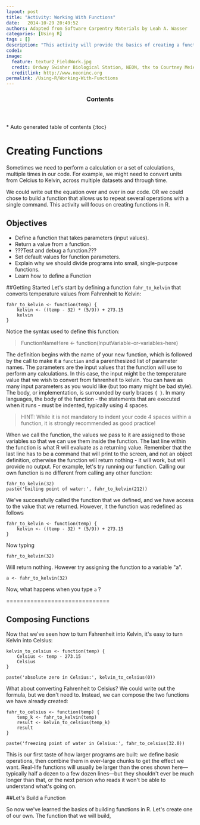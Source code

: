 ```yaml
---
layout: post
title: "Activity: Working With Functions"
date:   2014-10-29 20:49:52
authors: Adapted from Software Carpentry Materials by Leah A. Wasser
categories: [Using R]
tags : []
description: "This activity will provide the basics of creating a function in R."
code1: 
image:
  feature: textur2_FieldWork.jpg
  credit: Ordway Swisher Biological Station, NEON, thx to Courtney Meier
  creditlink: http://www.neoninc.org
permalink: /Using-R/Working-With-Functions
---
```

<section id="table-of-contents" class="toc">
  <header>
    <h3 >Contents</h3>
  </header>
<div id="drawer" markdown="1">
*  Auto generated table of contents
{:toc}
</div>
</section><!-- /#table-of-contents -->

# Creating Functions

Sometimes we need to perform a calculation or a set of calculations, multiple times in our code. For example, we might need to convert units from Celcius to Kelvin, across multiple datasets and through time. 
 
We could write out the equation over and over in our code. OR we could chose to build a function that allows us to repeat several operations with a single command. This activity will focus on creating functions in R.

## Objectives

* Define a function that takes parameters (input values).
* Return a value from a function.
* ???Test and debug a function.???
* Set default values for function parameters.
* Explain why we should divide programs into small, single-purpose functions.
* Learn how to define a Function

##Getting Started
Let's start by defining a function `fahr_to_kelvin` that converts temperature values from Fahrenheit to Kelvin:


	fahr_to_kelvin <- function(temp) {
	    kelvin <- ((temp - 32) * (5/9)) + 273.15
	    kelvin
	}

Notice the syntax used to define this function:


> FunctionNameHere <- function(InputVariable-or-variables-here)

The definition begins with the name of your new function, which is followed by the call to make it a `function` and a parenthesized list of parameter names. The parameters are the input values that the function will use to perform any calculations. In this case, the input might be the temperature value that we wish to convert from fahrenheit to kelvin. You can have as many input parameters as you would like (but too many might be bad style). The body, or implementation, is surrounded by curly braces `{ }`. In many languages, the body of the function - the statements that are executed when it runs - must be indented, typically using 4 spaces. 

>HINT: While it is not mandatory to indent your code 4 spaces within a function, it is  strongly recommended as good practice!

When we call the function, the values we pass to it are assigned to those variables so that we can use them inside the function. The last line within the function is what R will evaluate as a returning value. Remember that the last line has to be a command that will print to the screen, and not an object definition, otherwise the function will return nothing - it will work, but will provide no output. For example, let's try running our function. Calling our own function is no different from calling any other function:


	fahr_to_kelvin(32)
	paste('boiling point of water:', fahr_to_kelvin(212))


We've successfully called the function that we defined, and we have access to the value that we returned. However, it the function was redefined as follows


	fahr_to_kelvin <- function(temp) {
	    kelvin <- ((temp - 32) * (5/9)) + 273.15
	}


Now typing


    fahr_to_kelvin(32)


Will return nothing. However try assigning the function to a variable "a".

    a <- fahr_to_kelvin(32)

Now, what happens when you type `a` ?

==============================


## Composing Functions

Now that we've seen how to turn Fahrenheit into Kelvin, it's easy to turn Kelvin into Celsius:

	kelvin_to_celsius <- function(temp) {
	    Celsius <- temp - 273.15
		Celsius
	}
	
	paste('absolute zero in Celsius:', kelvin_to_celsius(0))

What about converting Fahrenheit to Celsius? We could write out the formula, but we don't need to. Instead, we can compose the two functions we have already created:

	fahr_to_celsius <- function(temp) {
		temp_k <- fahr_to_kelvin(temp)
		result <- kelvin_to_celsius(temp_k)
	    result
	}
	
	paste('freezing point of water in Celsius:', fahr_to_celsius(32.0))


This is our first taste of how larger programs are built: we define basic operations, then combine them in ever-large chunks to get the effect we want. 
Real-life functions will usually be larger than the ones shown here—typically half a dozen to a few dozen lines—but they shouldn't ever be much longer than that, or the next person who reads it won't be able to understand what's going on. 


##Let's Build a Function

So now we've learned the basics of building functions in R. Let's create one of our own. The function that we will build, 
